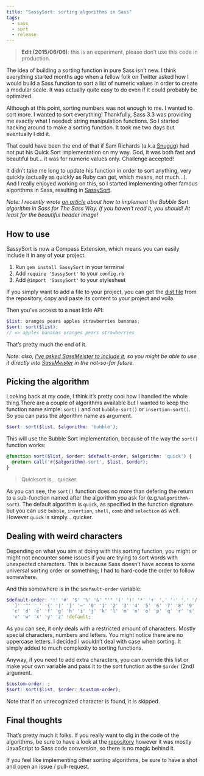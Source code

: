 ```yaml
---
title: "SassySort: sorting algorithms in Sass"
tags:
  - sass
  - sort
  - release
---
```


> **Edit (2015/06/06)**: this is an experiment, please don’t use this code in production.

The idea of building a sorting function in pure Sass isn’t new. I think everything started months ago when a fellow folk on Twitter asked how I would build a Sass function to sort a list of numeric values in order to create a modular scale. It was actually quite easy to do even if it could probably be optimized.

Although at this point, sorting numbers was not enough to me. I wanted to sort more. I wanted to sort everything! Thankfully, Sass 3.3 was providing me exactly what I needed: string manipulation functions. So I started hacking around to make a sorting function. It took me two days but eventually I did it.

That could have been the end of that if Sam Richards (a.k.a [Snugug](https://twitter.com/snugug)) had not put his Quick Sort implementation on my way. God, it was both fast and beautiful but… it was for numeric values only. Challenge accepted!

It didn’t take me long to update his function in order to sort anything, very quickly (actually as quickly as Ruby can get, which means, not much…). And I really enjoyed working on this, so I started implementing other famous algorithms in Sass, resulting in [SassySort](https://github.com/HugoGiraudel/SassySort).

_Note: I recently wrote [an article](http://thesassway.com/advanced/implementing-bubble-sort-with-sass) about how to implement the Bubble Sort algorithm in Sass for The Sass Way. If you haven’t read it, you should! At least for the beautiful header image!_

## How to use

SassySort is now a Compass Extension, which means you can easily include it in any of your project.

1. Run `gem install SassySort` in your terminal
2. Add `require 'SassySort'` to your `config.rb`
3. Add `@import 'SassySort'` to your stylesheet

If you simply want to add a file to your project, you can get the [dist file](https://github.com/HugoGiraudel/SassySort/blob/master/dist/_SassySort.scss) from the repository, copy and paste its content to your project and voila.

Then you’ve access to a neat little API:

```scss
$list: oranges pears apples strawberries bananas;
$sort: sort($list);
// => apples bananas oranges pears strawberries
```

That’s pretty much the end of it.

_Note: also, [I’ve asked SassMeister to include it](https://github.com/jedfoster/SassMeister/issues/64#issuecomment-35530071), so you might be able to use it directly into [SassMeister](https://sassmeister.com/) in the not-so-far future._

## Picking the algorithm

Looking back at my code, I think it’s pretty cool how I handled the whole thing.There are a couple of algorithms available but I wanted to keep the function name simple: `sort()` and not `bubble-sort()` or `insertion-sort()`. So you can pass the algorithm name as argument.

```scss
$sort: sort($list, $algorithm: 'bubble');
```

This will use the Bubble Sort implementation, because of the way the `sort()` function works:

```scss
@function sort($list, $order: $default-order, $algorithm: 'quick') {
  @return call('#{$algorithm}-sort', $list, $order);
}
```

> Quicksort is… quicker.

As you can see, the `sort()` function does no more than defering the return to a sub-function named after the algorithm you ask for (e.g.`%algorithm%-sort`). The default algorithm is `quick`, as specified in the function signature but you can use `bubble`, `insertion`, `shell`, `comb` and `selection` as well. However `quick` is simply… quicker.

## Dealing with weird characters

Depending on what you aim at doing with this sorting function, you might or might not encounter some issues if you are trying to sort words with unexpected characters. This is because Sass doesn’t have access to some universal sorting order or something; I had to hard-code the order to follow somewhere.

And this somewhere is in the `$default-order` variable:

```scss
$default-order: '!' '#' '$' '%' '&' "'" '(' ')' '*' '+' ',' '-' '.' '/' '[' '\\'
  ']' '^' '_' '{' '|' '}' '~' '0' '1' '2' '3' '4' '5' '6' '7' '8' '9' 'a' 'b'
  'c' 'd' 'e' 'f' 'g' 'h' 'i' 'j' 'k' 'l' 'm' 'n' 'o' 'p' 'q' 'r' 's' 't' 'u'
  'v' 'w' 'x' 'y' 'z' !default;
```

As you can see, it only deals with a restricted amount of characters. Mostly special characters, numbers and letters. You might notice there are no uppercase letters. I decided I wouldn’t deal with case when sorting. It simply added to much complexity to sorting functions.

Anyway, if you need to add extra characters, you can override this list or make your own variable and pass it to the sort function as the `$order` (2nd) argument.

```scss
$custom-order: ;
$sort: sort($list, $order: $custom-order);
```

Note that if an unrecognized character is found, it is skipped.

## Final thoughts

That’s pretty much it folks. If you really want to dig in the code of the algorithms, be sure to have a look at the [repository](https://github.com/HugoGiraudel/SassySort) however it was mostly JavaScript to Sass code conversion, so there is no magic behind it.

If you feel like implementing other sorting algorithms, be sure to have a shot and open an issue / pull-request.
